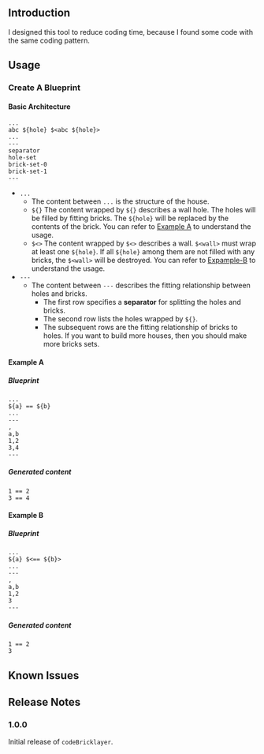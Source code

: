 ## Introduction

I designed this tool to reduce coding time, because I found some code with the same coding pattern.

## Usage

### Create A Blueprint

#### Basic Architecture

```
...
abc ${hole} $<abc ${hole}>
...
---
separator
hole-set
brick-set-0
brick-set-1
---
```

- `...`
  - The content between `...` is the structure of the house.
  - `${}`
    The content wrapped by `${}` describes a wall hole. The holes will be filled by fitting bricks. The `${hole}` will be replaced by the contents of the brick. You can refer to [Example A](#example-a) to understand the usage.
  - `$<>`
    The content wrapped by `$<>` describes a wall. `$<wall>` must wrap at least one `${hole}`. If all `${hole}` among them are not filled with any bricks, the `$<wall>` will be destroyed. You can refer to [Expample-B](#example-b) to understand the usage.
- `---`
  - The content between `---` describes the fitting relationship between holes and bricks.
    - The first row specifies a **separator** for splitting the holes and bricks.
    - The second row lists the holes wrapped by `${}`.
    - The subsequent rows are the fitting relationship of bricks to holes. If you want to build more houses, then you should make more bricks sets.

#### Example A

##### Blueprint

```
...
${a} == ${b}
...
---
,
a,b
1,2
3,4
---
```

##### Generated content

```
1 == 2
3 == 4
```

#### Example B

##### Blueprint

```
...
${a} $<== ${b}>
...
---
,
a,b
1,2
3
---
```

##### Generated content

```
1 == 2
3
```

## Known Issues


## Release Notes

### 1.0.0

Initial release of `codeBricklayer`.


